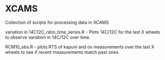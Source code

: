 # XCAMS
Collection of scripts for processing data in XCAMS

variation in 14C12C_ratio_time_series.R - Plots 14C/12C for the last X wheels to observe variation in 14C/12C over time.

RCM10_obs.R - plots RTS of kapuni and ox measurements over the last X wheels to see if recent measurements match past ones.
